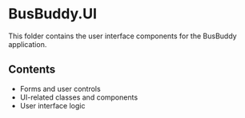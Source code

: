 # BusBuddy.UI

This folder contains the user interface components for the BusBuddy application.

## Contents
- Forms and user controls
- UI-related classes and components
- User interface logic
